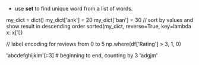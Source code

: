 
- use **set** to find unique word from a list of words.

my_dict = dict()
my_dict['ank'] = 20
my_dict['ban'] = 30
// sort by values and show result in descending order
sorted(my_dict, reverse=True, key=lambda x: x[1])


// label encoding for reviews from 0 to 5
np.where(df['Rating'] > 3, 1, 0)


'abcdefghijklm'[::3]  # beginning to end, counting by 3
'adgjm'